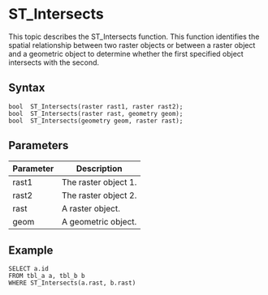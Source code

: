 # ST\_Intersects

This topic describes the ST\_Intersects function. This function identifies the spatial relationship between two raster objects or between a raster object and a geometric object to determine whether the first specified object intersects with the second.

## Syntax

```
bool  ST_Intersects(raster rast1, raster rast2);
bool  ST_Intersects(raster rast, geometry geom);
bool  ST_Intersects(geometry geom, raster rast);
```

## Parameters

|Parameter|Description|
|---------|-----------|
|rast1|The raster object 1.|
|rast2|The raster object 2.|
|rast|A raster object.|
|geom|A geometric object.|

## Example

```
SELECT a.id
FROM tbl_a a, tbl_b b
WHERE ST_Intersects(a.rast, b.rast)
```

